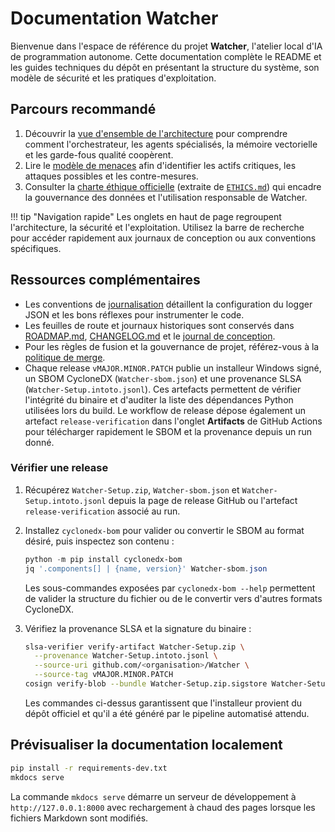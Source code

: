 # Documentation Watcher

Bienvenue dans l'espace de référence du projet **Watcher**, l'atelier local d'IA de programmation autonome.
Cette documentation complète le README et les guides techniques du dépôt en présentant la structure du
système, son modèle de sécurité et les pratiques d'exploitation.

## Parcours recommandé

1. Découvrir la [vue d'ensemble de l'architecture](architecture.md) pour comprendre comment l'orchestrateur,
   les agents spécialisés, la mémoire vectorielle et les garde-fous qualité coopèrent.
2. Lire le [modèle de menaces](threat-model.md) afin d'identifier les actifs critiques, les attaques possibles
   et les contre-mesures.
3. Consulter la [charte éthique officielle](ethics.md) (extraite de [`ETHICS.md`](https://github.com/<github-username>/Watcher/blob/main/ETHICS.md)) qui encadre la
   gouvernance des données et l'utilisation responsable de Watcher.

!!! tip "Navigation rapide"
    Les onglets en haut de page regroupent l'architecture, la sécurité et l'exploitation. Utilisez la barre de
    recherche pour accéder rapidement aux journaux de conception ou aux conventions spécifiques.

## Ressources complémentaires

- Les conventions de [journalisation](logging.md) détaillent la configuration du logger JSON et les bons
  réflexes pour instrumenter le code.
- Les feuilles de route et journaux historiques sont conservés dans
  [ROADMAP.md](ROADMAP.md), [CHANGELOG.md](CHANGELOG.md) et le [journal de conception](journal/).
- Pour les règles de fusion et la gouvernance de projet, référez-vous à la
  [politique de merge](merge-policy.md).
- Chaque release `vMAJOR.MINOR.PATCH` publie un installeur Windows signé, un SBOM CycloneDX (`Watcher-sbom.json`) et une
  provenance SLSA (`Watcher-Setup.intoto.jsonl`). Ces artefacts permettent de vérifier l'intégrité du binaire et d'auditer
  la liste des dépendances Python utilisées lors du build. Le workflow de release dépose également un artefact
  `release-verification` dans l'onglet **Artifacts** de GitHub Actions pour télécharger rapidement le SBOM et la
  provenance depuis un run donné.

### Vérifier une release

1. Récupérez `Watcher-Setup.zip`, `Watcher-sbom.json` et `Watcher-Setup.intoto.jsonl` depuis la page de release GitHub
   ou l'artefact `release-verification` associé au run.
2. Installez `cyclonedx-bom` pour valider ou convertir le SBOM au format désiré, puis inspectez son contenu :

   ```powershell
   python -m pip install cyclonedx-bom
   jq '.components[] | {name, version}' Watcher-sbom.json
   ```

   Les sous-commandes exposées par `cyclonedx-bom --help` permettent de valider la structure du fichier ou de le convertir
   vers d'autres formats CycloneDX.

3. Vérifiez la provenance SLSA et la signature du binaire :

   ```bash
   slsa-verifier verify-artifact Watcher-Setup.zip \
     --provenance Watcher-Setup.intoto.jsonl \
     --source-uri github.com/<organisation>/Watcher \
     --source-tag vMAJOR.MINOR.PATCH
   cosign verify-blob --bundle Watcher-Setup.zip.sigstore Watcher-Setup.zip
   ```

   Les commandes ci-dessus garantissent que l'installeur provient du dépôt officiel et qu'il a été généré par le
   pipeline automatisé attendu.

## Prévisualiser la documentation localement

```bash
pip install -r requirements-dev.txt
mkdocs serve
```

La commande `mkdocs serve` démarre un serveur de développement à `http://127.0.0.1:8000` avec rechargement
à chaud des pages lorsque les fichiers Markdown sont modifiés.
